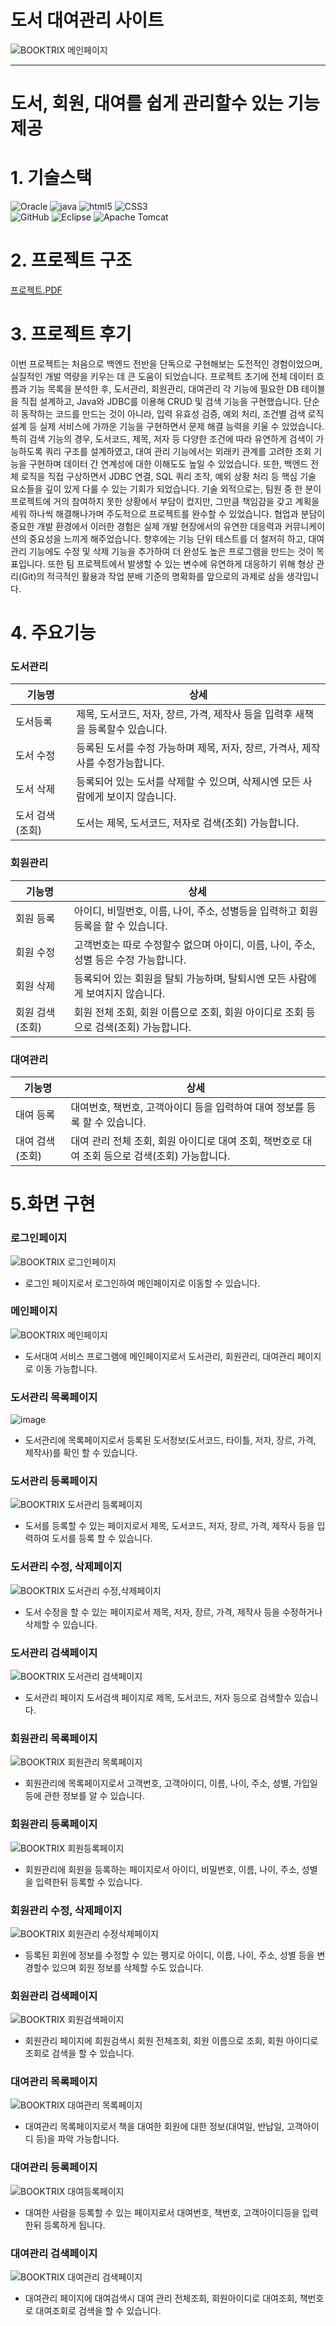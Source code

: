 # 도서 대여관리 사이트
![BOOKTRIX 메인페이지](https://github.com/user-attachments/assets/cf758a3c-68ce-4fc8-9c50-a93e5d38f709)

----------------------------------------------------
# 도서, 회원, 대여를 쉽게 관리할수 있는 기능 제공

# 1. 기술스택
![Oracle](https://img.shields.io/badge/Oracle-F80000?style=for-the-badge&logo=oracle&logoColor=white)
![java](https://img.shields.io/badge/java-%23ED8B00.svg?style=for-the-badge&logo=openjdk&logoColor=white)
![html5](https://img.shields.io/badge/html5-%23E34F26.svg?style=for-the-badge&logo=html5&logoColor=white)
![CSS3](https://img.shields.io/badge/css3-%231572B6.svg?style=for-the-badge&logo=css3&logoColor=white)<br>
![GitHub](https://img.shields.io/badge/github-%23121011.svg?style=for-the-badge&logo=github&logoColor=white)
![Eclipse](https://img.shields.io/badge/Eclipse-FE7A16.svg?style=for-the-badge&logo=Eclipse&logoColor=white)
![Apache Tomcat](https://img.shields.io/badge/apache%20tomcat-%23F8DC75.svg?style=for-the-badge&logo=apache-tomcat&logoColor=black)

# 2. 프로젝트 구조
[프로젝트.PDF](https://drive.google.com/file/d/1TJiXMqMjiDiM2O7P7YARYeI8jkwPc_XS/view?usp=sharing)

# 3. 프로젝트 후기
이번 프로젝트는 처음으로 백엔드 전반을 단독으로 구현해보는 도전적인 경험이었으며, 실질적인 개발 역량을 키우는 데 큰 도움이 되었습니다. 프로젝트 초기에 전체 데이터 흐름과 기능 목록을 분석한 후, 도서관리, 회원관리, 대여관리 각 기능에 필요한 DB 테이블을 직접 설계하고, Java와 JDBC를 이용해 CRUD 및 검색 기능을 구현했습니다. 단순히 동작하는 코드를 만드는 것이 아니라, 입력 유효성 검증, 예외 처리, 조건별 검색 로직 설계 등 실제 서비스에 가까운 기능을 구현하면서 문제 해결 능력을 키울 수 있었습니다.
특히 검색 기능의 경우, 도서코드, 제목, 저자 등 다양한 조건에 따라 유연하게 검색이 가능하도록 쿼리 구조를 설계하였고, 대여 관리 기능에서는 외래키 관계를 고려한 조회 기능을 구현하며 데이터 간 연계성에 대한 이해도도 높일 수 있었습니다. 또한, 백엔드 전체 로직을 직접 구상하면서 JDBC 연결, SQL 쿼리 조작, 예외 상황 처리 등 핵심 기술 요소들을 깊이 있게 다룰 수 있는 기회가 되었습니다.
기술 외적으로는, 팀원 중 한 분이 프로젝트에 거의 참여하지 못한 상황에서 부담이 컸지만, 그만큼 책임감을 갖고 계획을 세워 하나씩 해결해나가며 주도적으로 프로젝트를 완수할 수 있었습니다. 협업과 분담이 중요한 개발 환경에서 이러한 경험은 실제 개발 현장에서의 유연한 대응력과 커뮤니케이션의 중요성을 느끼게 해주었습니다.
향후에는 기능 단위 테스트를 더 철저히 하고, 대여관리 기능에도 수정 및 삭제 기능을 추가하여 더 완성도 높은 프로그램을 만드는 것이 목표입니다. 또한 팀 프로젝트에서 발생할 수 있는 변수에 유연하게 대응하기 위해 형상 관리(Git)의 적극적인 활용과 작업 분배 기준의 명확화를 앞으로의 과제로 삼을 생각입니다.


# 4. 주요기능 
### 도서관리
|기능명|상세|
|--|--|
|도서등록|제목, 도서코드, 저자, 장르, 가격, 제작사 등을 입력후 새책을 등록할수 있습니다.|
|도서 수정| 등록된 도서를 수정 가능하며 제목, 저자, 장르, 가격사, 제작사를 수정가능합니다.|
|도서 삭제|등록되어 있는 도서를 삭제할 수 있으며, 삭제시엔 모든 사람에게 보이지 않습니다.|
|도서 검색(조회)|도서는 제목, 도서코드, 저자로 검색(조회) 가능합니다.|

### 회원관리
|기능명|상세|
|--|--|
|회원 등록|아이디, 비밀번호, 이름, 나이, 주소, 성별등을 입력하고 회원 등록을 할 수 있습니다.|
|회원 수정|고객번호는 따로 수정할수 없으며 아이디, 이름, 나이, 주소, 성별 등은 수정 가능합니다.|
|회원 삭제|등록되어 있는 회원을 탈퇴 가능하며, 탈퇴시엔 모든 사람에게 보여지지 않습니다.|
|회원 검색(조회)|회원 전체 조회, 회원 이름으로 조회, 회원 아이디로 조회 등으로 검색(조회) 가능합니다.|

### 대여관리
|기능명|상세|
|--|--|
|대여 등록|대여번호, 책번호, 고객아이디 등을 입력하여 대여 정보를 등록 할 수 있습니다.|
|대여 검색(조회)|대여 관리 전체 조회,  회원 아이디로 대여 조회, 책번호로 대여 조회 등으로 검색(조회) 가능합니다.|

# 5.화면 구현
### 로그인페이지
![BOOKTRIX 로그인페이지](https://github.com/user-attachments/assets/d9d6c172-6cb2-4dc6-8cd0-7686725aaa09)
- 로그인 페이지로서 로그인하여 메인페이지로 이동할 수 있습니다.
  
### 메인페이지
![BOOKTRIX 메인페이지](https://github.com/user-attachments/assets/9166423f-4db2-4497-b9f1-6e8d0c3410ac)
- 도서대여 서비스 프로그램에 메인페이지로서 도서관리, 회원관리, 대여관리 페이지로 이동 가능합니다.

### 도서관리 목록페이지
![image](https://github.com/user-attachments/assets/990be363-b079-4a4e-85af-3663976d22b7)
- 도서관리에 목록페이지로서 등록된 도서정보(도서코드, 타이틀, 저자, 장르, 가격, 제작사)를 확인 할 수 있습니다.

### 도서관리 등록페이지
![BOOKTRIX 도서관리 등록페이지](https://github.com/user-attachments/assets/885ef8b3-77c5-419e-af28-9d5f17794c0e)
- 도서를 등록할 수 있는 페이지로서 제목, 도서코드, 저자, 장르, 가격, 제작사 등을 입력하여 도서를 등록 할 수 있습니다.

### 도서관리 수정, 삭제페이지
![BOOKTRIX 도서관리 수정,삭제페이지](https://github.com/user-attachments/assets/1c84d911-a59c-4d1a-b44e-e5795a9b85b1)
- 도서 수정을 할 수 있는 페이지로서 제목, 저자, 장르, 가격, 제작사 등을 수정하거나 삭제할 수 있습니다.

### 도서관리 검색페이지
![BOOKTRIX 도서관리 검색페이지](https://github.com/user-attachments/assets/69d33452-6bf3-4f6c-aa49-f874c28f08f5)
- 도서관리 페이지 도서검색 페이지로 제목, 도서코드, 저자 등으로 검색할수 있습니다.

### 회원관리 목록페이지
![BOOKTRIX 회원관리 목록페이지](https://github.com/user-attachments/assets/d841c465-8a7e-4956-937a-a92a8c0c3566)
- 회원관리에 목록페이지로서 고객번호, 고객아이디, 이름, 나이, 주소, 성별, 가입일 등에 관한 정보를 알 수 있습니다.

### 회원관리 등록페이지
![BOOKTRIX 회원등록페이지](https://github.com/user-attachments/assets/494b3b61-a304-4a75-bc1d-513eefc3b9ff)
- 회원관리에 회원을 등록하는 페이지로서 아이디, 비밀번호, 이름, 나이, 주소, 성별을 입력한뒤 등록할 수 있습니다.

### 회원관리 수정, 삭제페이지
![BOOKTRIX 회원관리 수정삭제페이지](https://github.com/user-attachments/assets/e485eb46-a6ad-442c-8c48-8a7867f175cd)
- 등록된 회원에 정보를 수정할 수 있는 펭지로 아이디, 이름, 나이, 주소, 성별 등을 변경할수 있으며 회원 정보를 삭제할 수도 있습니다.

### 회원관리 검색페이지
![BOOKTRIX 회원검색페이지](https://github.com/user-attachments/assets/7dacd912-09a6-4c42-9704-02d6b672a85c)
- 회원관리 페이지에 회원검색시 회원 전체조회, 회원 이름으로 조회, 회원 아이디로 조회로 검색을 할 수 있습니다.

### 대여관리 목록페이지
![BOOKTRIX 대여관리 목록페이지](https://github.com/user-attachments/assets/9f391df1-4b22-4ba4-b71a-ec75a7aa188a)
- 대여관리 목록페이지로서 책을 대여한 회원에 대한 정보(대여일, 반납일, 고객아이디 등)을 파악 가능합니다.

### 대여관리 등록페이지
![BOOKTRIX 대여등록페이지](https://github.com/user-attachments/assets/5d419083-cb9d-466b-b519-e3f96f0c5726)
- 대여한 사람을 등록할 수 있는 페이지로서 대여번호, 책번호, 고객아이디등을 입력한뒤 등록하게 됩니다.

### 대여관리 검색페이지
![BOOKTRIX 대여관리 검색페이지](https://github.com/user-attachments/assets/a4c9bfea-6a45-4bc6-bdd2-3b3d94f5aad0)
- 대여관리 페이지에 대여검색시 대여 관리 전체조회, 회원아이디로 대여조회, 책번호로 대여조회로 검색을 할 수 있습니다.
